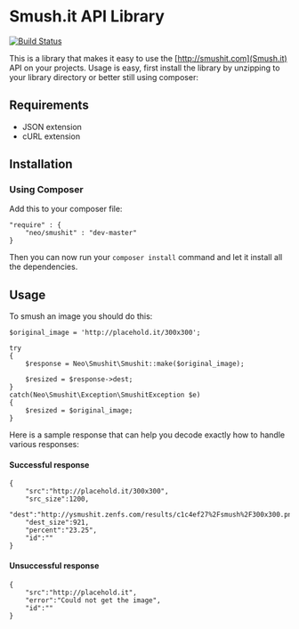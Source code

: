 # Smush.it API Library

[![Build Status](https://travis-ci.org/creativitykills/smushit.png)](https://travis-ci.org/creativitykills/smushit)

This is a library that makes it easy to use the [http://smushit.com](Smush.it) API on your projects. Usage is easy, first install the library by unzipping to your library directory or better still using composer:

## Requirements
 - JSON extension
 - cURL extension

## Installation

### Using  Composer

Add this to your composer file:

    "require" : {
    	"neo/smushit" : "dev-master"
    }

Then you can now run your <code>composer install</code> command and let it install all the dependencies.

## Usage

To smush an image you should do this:

	$original_image = 'http://placehold.it/300x300';

	try
	{
	    $response = Neo\Smushit\Smushit::make($original_image);

		$resized = $response->dest;
	}
	catch(Neo\Smushit\Exception\SmushitException $e)
	{
    	$resized = $original_image;
	}

Here is a sample response that can help you decode exactly how to handle various responses:

#### Successful response

    {
    	"src":"http://placehold.it/300x300",
    	"src_size":1200,
    	"dest":"http://ysmushit.zenfs.com/results/c1c4ef27%2Fsmush%2F300x300.png",
    	"dest_size":921,
    	"percent":"23.25",
    	"id":""
    }

#### Unsuccessful response

    {
    	"src":"http://placehold.it",
    	"error":"Could not get the image",
    	"id":""
    }

